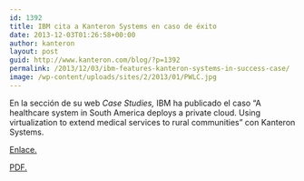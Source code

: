 ```yaml
---
id: 1392
title: IBM cita a Kanteron Systems en caso de éxito
date: 2013-12-03T01:26:58+00:00
author: kanteron
layout: post
guid: http://www.kanteron.com/blog/?p=1392
permalink: /2013/12/03/ibm-features-kanteron-systems-in-success-case/
image: /wp-content/uploads/sites/2/2013/01/PWLC.jpg
---
```

En la sección de su web _Case Studies,_ IBM ha publicado el caso &#8220;A healthcare system in South America deploys a private cloud. Using virtualization to extend medical services to rural communities&#8221; con Kanteron Systems.

<a title="http://www-01.ibm.com/software/success/cssdb.nsf/CS/RNAE-95GLRR?OpenDocument&Site=corp&cty=en_us" href="http://www-01.ibm.com/software/success/cssdb.nsf/CS/RNAE-95GLRR?OpenDocument&Site=corp&cty=en_us" target="_blank">Enlace.</a>

<a title="http://www.ibm.com/common/ssi/cgi-bin/ssialias?subtype=AB&infotype=PM&appname=SWGE_OI_OI_USEN&htmlfid=OIC03030USEN&attachment=OIC03030USEN.PDF" href="http://www.ibm.com/common/ssi/cgi-bin/ssialias?subtype=AB&infotype=PM&appname=SWGE_OI_OI_USEN&htmlfid=OIC03030USEN&attachment=OIC03030USEN.PDF" target="_blank">PDF.</a>